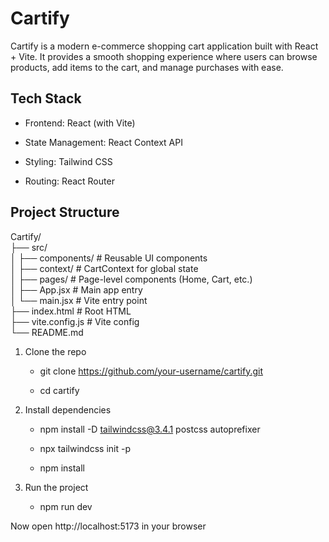 # Cartify

Cartify is a modern e-commerce shopping cart application built with React + Vite. It provides a smooth shopping experience where users can browse products, add items to the cart, and manage purchases with ease.  

## Tech Stack

- Frontend: React (with Vite)  

- State Management: React Context API  

- Styling: Tailwind CSS  

- Routing: React Router  


## Project Structure

 Cartify/  
 ├── src/  
 │   ├── components/      # Reusable UI components  
 │   ├── context/         # CartContext for global state  
 │   ├── pages/           # Page-level components (Home, Cart, etc.)  
 │   ├── App.jsx          # Main app entry  
 │   └── main.jsx         # Vite entry point  
 ├── index.html           # Root HTML  
 ├── vite.config.js       # Vite config  
 └── README.md  


1. Clone the repo  

    -  git clone https://github.com/your-username/cartify.git  

    -  cd cartify  

2. Install dependencies  

    - npm install -D tailwindcss@3.4.1 postcss autoprefixer  

    - npx tailwindcss init -p  

    - npm install  

3. Run the project  

    - npm run dev  

 Now open http://localhost:5173  in your browser  